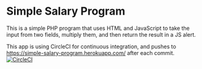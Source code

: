 # Simple Salary Program
This is a simple PHP program that uses HTML and JavaScript to take the input from two fields, multiply them, and then return the result in a JS alert.

This app is using CircleCI for continuous integration, and pushes to https://simple-salary-program.herokuapp.com/ after each commit.
[![CircleCI](https://circleci.com/gh/imyourpriest/simple-salary-program.svg?style=svg)](https://circleci.com/gh/imyourpriest/simple-salary-program)
